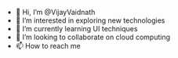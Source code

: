 - 👋 Hi, I’m @VijayVaidnath
- 👀 I’m interested in exploring new technologies
- 🌱 I’m currently learning UI techniques 
- 💞️ I’m looking to collaborate on cloud computing 
- 📫 How to reach me 

<!---
VijayVaidnath/VijayVaidnath is a ✨ special ✨ repository because its `README.md` (this file) appears on your GitHub profile.
You can click the Preview link to take a look at your changes.
--->
